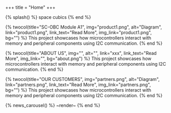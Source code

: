+++
title = "Home"
+++

{% splash() %}
<span>space</span> <span>cubics</span>
{% end %}


{% twocol(title="SC-OBC Module A1", img="product1.png", alt="Diagram", link="product1.png", link_text="Read More", img_link="product1.png", bg="") %}
This project showcases how microcontrollers interact with memory and peripheral components using I2C communication.
{% end %}

{% twocol(title="ABOUT US", img="", alt="", link="xxx", link_text="Read More", img_link="", bg="about.png") %}
This project showcases how microcontrollers interact with memory and peripheral components using I2C communication.
{% end %}


{% twocol(title="OUR CUSTOMERS", img="partners.png", alt="Diagram", link="partners.png", link_text="Read More", img_link="partners.png", bg="") %}
This project showcases how microcontrollers interact with memory and peripheral components using I2C communication.
{% end %}

{% news_carousel() %}
~render~
{% end %}


